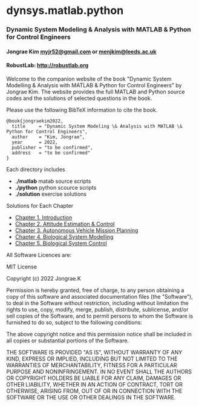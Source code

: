 # dynsys.matlab.python

### Dynamic System Modeling &amp; Analysis with MATLAB &amp; Python for Control Engineers
#### Jongrae Kim <myjr52@gmail.com> or <menjkim@leeds.ac.uk>
#### RobustLab: http://robustlab.org

Welcome to the companion website of the book "Dynamic System Modelling & Analysis with MATLAB & Python for Control Engineers" by Jongrae Kim.
The website provides the full MATLAB and Python source codes and the solutions of selected questions in the book.

Please use the following BibTeX information to cite the book. 

```
@book{jongraekim2022,
  title     = "Dynamic System Modeling \& Analysis with MATLAB \& Python for Control Engineers",
  author    = "Kim, Jongrae",
  year      = 2022,
  publisher = "to be confirmed",
  address   = "to be confirmed"
}
```
Each directory includes
- **./matlab** matab source scripts
- **./python** python scource scripts
- **./solution** exercise solutions

Solutions for Each Chapter
- [Chapter 1. Introduction](/solutions/Chapter01.md)
- [Chapter 2. Attitude Estimation & Control](/solutions/Chapter02.md)
- [Chapter 3. Autonomous Vehicle Mission Planning](/solutions/Chapter03.md)
- [Chapter 4. Biological System Modelling](/solutions/Chapter04.md)
- [Chapter 5. Biological System Control](/solutions/Chapter05.md)

All Software Licences are:

MIT License

Copyright (c) 2022 Jongrae.K

Permission is hereby granted, free of charge, to any person obtaining a copy
of this software and associated documentation files (the "Software"), to deal
in the Software without restriction, including without limitation the rights
to use, copy, modify, merge, publish, distribute, sublicense, and/or sell
copies of the Software, and to permit persons to whom the Software is
furnished to do so, subject to the following conditions:

The above copyright notice and this permission notice shall be included in all
copies or substantial portions of the Software.

THE SOFTWARE IS PROVIDED "AS IS", WITHOUT WARRANTY OF ANY KIND, EXPRESS OR
IMPLIED, INCLUDING BUT NOT LIMITED TO THE WARRANTIES OF MERCHANTABILITY,
FITNESS FOR A PARTICULAR PURPOSE AND NONINFRINGEMENT. IN NO EVENT SHALL THE
AUTHORS OR COPYRIGHT HOLDERS BE LIABLE FOR ANY CLAIM, DAMAGES OR OTHER
LIABILITY, WHETHER IN AN ACTION OF CONTRACT, TORT OR OTHERWISE, ARISING FROM,
OUT OF OR IN CONNECTION WITH THE SOFTWARE OR THE USE OR OTHER DEALINGS IN THE
SOFTWARE.
